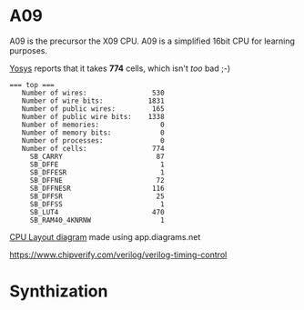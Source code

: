 # A09
A09 is the precursor the X09 CPU. A09 is a simplified 16bit CPU for learning purposes.

[Yosys](https://github.com/YosysHQ/yosys) reports that it takes **774** cells, which isn't *too* bad ;-)

```
=== top ===
   Number of wires:                530
   Number of wire bits:           1831
   Number of public wires:         165
   Number of public wire bits:    1338
   Number of memories:               0
   Number of memory bits:            0
   Number of processes:              0
   Number of cells:                774
     SB_CARRY                       87
     SB_DFFE                         1
     SB_DFFESR                       1
     SB_DFFNE                       72
     SB_DFFNESR                    116
     SB_DFFSR                       25
     SB_DFFSS                        1
     SB_LUT4                       470
     SB_RAM40_4KNRNW                 1
```

[CPU Layout diagram](A09_CPU.png) made using app.diagrams.net


https://www.chipverify.com/verilog/verilog-timing-control

# Synthization
